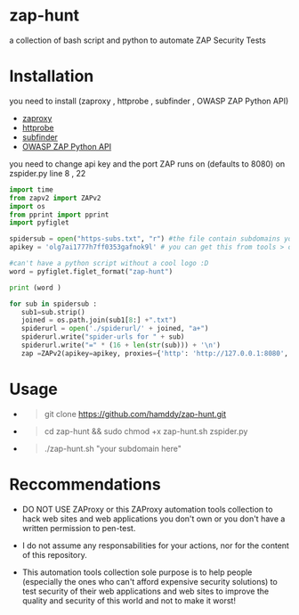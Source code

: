 # zap-hunt
a collection of bash script and python to automate ZAP Security Tests 


# Installation 
you need to install (zaproxy ,  httprobe , subfinder , OWASP ZAP Python API) 


  * [zaproxy](https://www.zaproxy.org/)
  * [httprobe](https://github.com/tomnomnom/httprobe)
  * [subfinder](https://github.com/projectdiscovery/subfinder)
  * [OWASP ZAP Python API](https://github.com/zaproxy/zap-api-python)




you need  to change api key and the port ZAP runs on (defaults to 8080) on zspider.py line 8 , 22  
 
 ```python
import time
from zapv2 import ZAPv2
import os
from pprint import pprint
import pyfiglet

spidersub = open("https-subs.txt", "r") #the file contain subdomains you want to spider 
apikey = 'olg7ai1777h7ff0353gafnok9l' # you can get this from tools > option > apikey

#can't have a python script without a cool logo :D
word = pyfiglet.figlet_format("zap-hunt")

print (word )

for sub in spidersub :
    sub1=sub.strip()
    joined = os.path.join(sub1[8:] +".txt")
    spiderurl = open('./spiderurl/' + joined, "a+")
    spiderurl.write("spider-urls for " + sub)
    spiderurl.write("=" * (16 + len(str(sub))) + '\n')
    zap =ZAPv2(apikey=apikey, proxies={'http': 'http://127.0.0.1:8080', 'https': 'http://127.0.0.1:8080'})
```

# Usage 

* > git clone https://github.com/hamddy/zap-hunt.git
* > cd zap-hunt && sudo chmod +x zap-hunt.sh zspider.py
* > ./zap-hunt.sh  "your subdomain here"
 
 
 
# Reccommendations

* DO NOT USE ZAProxy or this ZAProxy automation tools collection to hack web sites and web applications you don't own or you don't have a written permission to pen-test.

* I do not assume any responsabilities for your actions, nor for the content of this repository.

* This automation tools collection sole purpose is to help people (especially the ones who can't afford expensive security solutions) to test security of their web applications and web sites to improve the quality and security of this world and not to make it worst!


